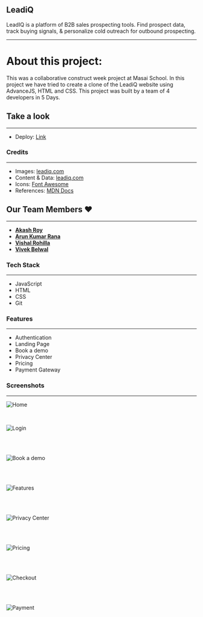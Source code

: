 ## LeadiQ
LeadIQ is a platform of B2B sales prospecting tools. Find prospect data, track buying signals, &amp; personalize cold outreach for outbound prospecting.

---

# About this project:

<p>
This was a collaborative construct week project at Masai School.
In this project we have tried to create a clone of the LeadiQ website using AdvanceJS, HTML and CSS.
This project was built by a team of 4 developers in 5 Days. 
</p>

## Take a look

---

- Deploy: [Link](https://verdant-pegasus-7472d3.netlify.app/)

### Credits

---

- Images: [leadiq.com](https://leadiq.com/)
- Content & Data: [leadiq.com](https://leadiq.com/)
- Icons: [Font Awesome](https://fontawesome.com/)
- References: [MDN Docs](https://developer.mozilla.org/en-US/)

## Our Team Members ❤️

---

- **[Akash Roy](https://github.com/akashr1122)**
- **[Arun Kumar Rana](https://github.com/arun24hrs)**
- **[Vishal Rohilla](https://github.com/Vishal0312)**
- **[Vivek Belwal](https://github.com/VivBelwal)**

### Tech Stack

---

- JavaScript
- HTML
- CSS
- Git

### Features

---

- Authentication
- Landing Page 
- Book a demo
- Privacy Center
- Pricing
- Payment Gateway

### Screenshots

---

![Home]()

<br/>

![Login]()

<br/>
<br/>

![Book a demo]()

<br/>
<br/>

![Features]()

<br/>
<br/>

![Privacy Center]()

<br/>
<br/>

![Pricing]()

<br/>
<br/>

![Checkout]()

<br/>
<br/>

![Payment]()
